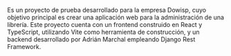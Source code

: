 Es un proyecto de prueba desarrollado para la empresa Dowisp, cuyo objetivo principal es crear una aplicación web para la administración de una librería. Este proyecto cuenta con un frontend construido en React y TypeScript, utilizando Vite como herramienta de construcción, y un backend desarrollado por Adrián Marchal empleando Django Rest Framework.
